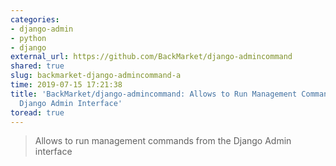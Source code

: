 ```yaml
---
categories:
- django-admin
- python
- django
external_url: https://github.com/BackMarket/django-admincommand
shared: true
slug: backmarket-django-admincommand-a
time: 2019-07-15 17:21:38
title: 'BackMarket/django-admincommand: Allows to Run Management Commands From the
  Django Admin Interface'
toread: true
---
```


> Allows to run management commands from the Django Admin interface